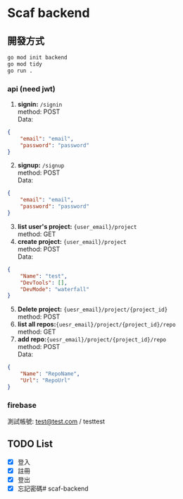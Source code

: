 # Scaf backend

## 開發方式

```bash
go mod init backend
go mod tidy
go run .
```

### api (need jwt)
1. **signin:** ```/signin```<br>
method: POST<br>
Data:
```json
{
    "email": "email",
    "password": "password"
}
```
2. **signup:** ```/signup```<br>
method: POST<br>
Data:
```json
{
    "email": "email",
    "password": "password"
}
```
3. **list user's project:** ```{user_email}/project```<br>
method: GET<br>
4. **create project:** ```{user_email}/project```<br>
method: POST<br>
Data:
```json
{
    "Name": "test",
    "DevTools": [],
    "DevMode": "waterfall"
}
```
5. **Delete project:** ```{uesr_email}/project/{project_id}```<br>
method: POST<br>
6. **list all repos:**```{uesr_email}/project/{project_id}/repo```<br>
method: GET<br>
7. **add repo:**```{uesr_email}/project/{project_id}/repo```<br>
method: POST<br>
Data:
```json
{
    "Name": "RepoName",
    "Url": "RepoUrl"
}
```

### firebase

測試帳號: test@test.com / testtest

## TODO List

- [x] 登入
- [X] 註冊 
- [X] 登出
- [X] 忘記密碼# scaf-backend

